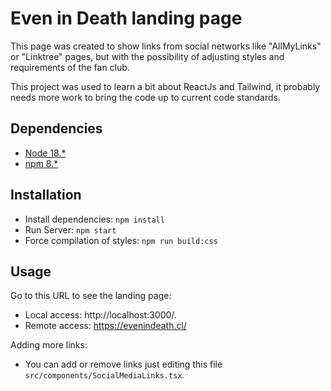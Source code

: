 # Even in Death landing page
This page was created to show links from social networks like "AllMyLinks" or "Linktree" pages, but with the possibility of adjusting styles and requirements of the fan club.

This project was used to learn a bit about ReactJs and Tailwind, it probably needs more work to bring the code up to current code standards.

## Dependencies

- [Node 18.*](https://nodejs.org/es)
- [npm 8.*](https://www.npmjs.com/package/npm)

## Installation

- Install dependencies: `npm install`
- Run Server: `npm start`
- Force compilation of styles: `npm run build:css`

## Usage

Go to this URL to see the landing page: 

- Local access: http://localhost:3000/.
- Remote access: https://evenindeath.cl/

Adding more links:
- You can add or remove links just editing this file `src/components/SocialMediaLinks.tsx`.